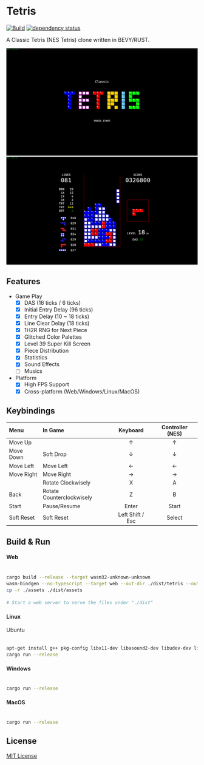 # Tetris

[![Build](https://github.com/Ramirisu/tetris/actions/workflows/build.yml/badge.svg)](https://github.com/Ramirisu/tetris/actions/workflows/build.yml)
[![dependency status](https://deps.rs/repo/github/Ramirisu/tetris/status.svg)](https://deps.rs/repo/github/Ramirisu/tetris)

A Classic Tetris (NES Tetris) clone written in BEVY/RUST.

![splash](https://github.com/Ramirisu/tetris/blob/main/docs/splash.png)
![game_play](https://github.com/Ramirisu/tetris/blob/main/docs/game_play.png)

## Features

- Game Play
  - [x] DAS (16 ticks / 6 ticks)
  - [x] Initial Entry Delay (96 ticks)
  - [x] Entry Delay (10 ~ 18 ticks)
  - [x] Line Clear Delay (18 ticks)
  - [x] 1H2R RNG for Next Piece
  - [X] Glitched Color Palettes
  - [x] Level 39 Super Kill Screen
  - [x] Piece Distribution
  - [x] Statistics
  - [x] Sound Effects
  - [ ] Musics

- Platform
  - [x] High FPS Support
  - [x] Cross-platform (Web/Windows/Linux/MacOS)

## Keybindings

| Menu       | In Game                   |     Keyboard     | Controller (NES) |
| :--------- | :------------------------ | :--------------: | :--------------: |
| Move Up    |                           |        ↑         |        ↑         |
| Move Down  | Soft Drop                 |        ↓         |        ↓         |
| Move Left  | Move Left                 |        ←         |        ←         |
| Move Right | Move Right                |        →         |        →         |
|            | Rotate Clockwisely        |        X         |        A         |
| Back       | Rotate Counterclockwisely |        Z         |        B         |
| Start      | Pause/Resume              |      Enter       |      Start       |
| Soft Reset | Soft Reset                | Left Shift / Esc |      Select      |

## Build & Run

#### Web

```sh

cargo build --release --target wasm32-unknown-unknown
wasm-bindgen --no-typescript --target web --out-dir ./dist/tetris --out-name "tetris" ./target/wasm32-unknown-unknown/release/tetris.wasm
cp -r ./assets ./dist/assets

# Start a web server to serve the files under "./dist"

```

#### Linux

Ubuntu

```sh

apt-get install g++ pkg-config libx11-dev libasound2-dev libudev-dev libxkbcommon-x11-0
cargo run --release

```

#### Windows

```sh

cargo run --release

```

#### MacOS

```sh

cargo run --release

```

## License

[MIT License](https://opensource.org/license/MIT)
